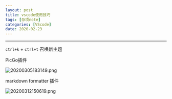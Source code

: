 ```yaml
---
layout: post
title: vscode使用技巧
tags: [杂项note]
categories: [VScode]
date: 2020-02-23
---
```


***

`ctrl+k` + `ctrl+t` 召唤新主题

PicGo插件

![20200305183149.png](https://raw.githubusercontent.com/fengwei2002/picgotest/master/img/20200305183149.png)

markdown formatter 插件

![20200312150619.png](https://raw.githubusercontent.com/fengwei2002/picgotest/master/img/20200312150619.png)

